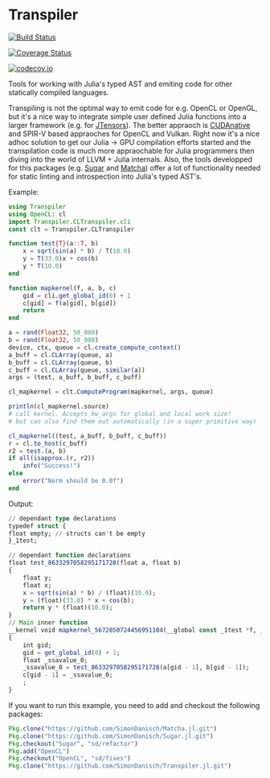 # Transpiler

[![Build Status](https://travis-ci.org/SimonDanisch/Transpiler.jl.svg?branch=master)](https://travis-ci.org/SimonDanisch/Transpiler.jl)

[![Coverage Status](https://coveralls.io/repos/SimonDanisch/Transpiler.jl/badge.svg?branch=master&service=github)](https://coveralls.io/github/SimonDanisch/Transpiler.jl?branch=master)

[![codecov.io](http://codecov.io/github/SimonDanisch/Transpiler.jl/coverage.svg?branch=master)](http://codecov.io/github/SimonDanisch/Transpiler.jl?branch=master)


Tools for working with Julia's typed AST and emiting code for other statically compiled languages.

Transpiling is not the optimal way to emit code for e.g. OpenCL or OpenGL, but it's a nice way to integrate simple user defined Julia functions into a larger framework (e.g. for [JTensors](https://github.com/JuliaGPU/JTensors.jl)).
The better appraoch is [CUDAnative](https://github.com/JuliaGPU/CUDAnative.jl/) and SPIR-V based appraoches for OpenCL and Vulkan.
Right now it's a nice adhoc solution to get our Julia -> GPU compilation efforts started and the transpilation code is much more appraochable for Julia programmers then diving into the world of LLVM + Julia internals.
Also, the tools developped for this packages (e.g. [Sugar](https://github.com/SimonDanisch/Sugar.jl) and [Matcha](https://github.com/SimonDanisch/Matcha.jl)) offer a lot of functionality needed for static linting and introspection into Julia's typed AST's.

Example:
```Julia
using Transpiler
using OpenCL: cl
import Transpiler.CLTranspiler.cli
const clt = Transpiler.CLTranspiler

function test{T}(a::T, b)
    x = sqrt(sin(a) * b) / T(10.0)
    y = T(33.0)x + cos(b)
    y * T(10.0)
end

function mapkernel(f, a, b, c)
    gid = cli.get_global_id(0) + 1
    c[gid] = f(a[gid], b[gid])
    return
end

a = rand(Float32, 50_000)
b = rand(Float32, 50_000)
device, ctx, queue = cl.create_compute_context()
a_buff = cl.CLArray(queue, a)
b_buff = cl.CLArray(queue, b)
c_buff = cl.CLArray(queue, similar(a))
args = (test, a_buff, b_buff, c_buff)

cl_mapkernel = clt.ComputeProgram(mapkernel, args, queue)

println(cl_mapkernel.source)
# call kernel. Accepts kw_args for global and local work size!
# but can also find them out automatically (in a super primitive way)

cl_mapkernel((test, a_buff, b_buff, c_buff))
r = cl.to_host(c_buff)
r2 = test.(a, b)
if all(isapprox.(r, r2))
    info("Success!")
else
    error("Norm should be 0.0f")
end

```

Output:

```Julia
// dependant type declarations
typedef struct {
float empty; // structs can't be empty
}_1test;

// dependant function declarations
float test_8633297058295171728(float a, float b)
{
    float y;
    float x;
    x = sqrt(sin(a) * b) / (float)(10.0);
    y = (float)(33.0) * x + cos(b);
    return y * (float)(10.0);
}
// Main inner function
__kernel void mapkernel_5672850724456951104(__global const _1test *f, __global float * a, __global float * b, __global float * c)
{
    int gid;
    gid = get_global_id(0) + 1;
    float _ssavalue_0;
    _ssavalue_0 = test_8633297058295171728(a[gid - 1], b[gid - 1]);
    c[gid - 1] = _ssavalue_0;
    ;
}

```
If you want to run this example, you need to add and checkout the following packages:
```Julia
Pkg.clone("https://github.com/SimonDanisch/Matcha.jl.git")
Pkg.clone("https://github.com/SimonDanisch/Sugar.jl.git")
Pkg.checkout("Sugar", "sd/refactor")
Pkg.add("OpenCL")
Pkg.checkout("OpenCL", "sd/fixes")
Pkg.clone("https://github.com/SimonDanisch/Transpiler.jl.git")
```

